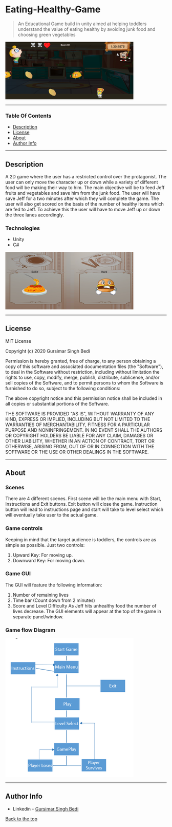 # Eating-Healthy-Game
> An Educational Game build in unity aimed at helping toddlers understand the value of eating healthy by avoiding junk food and choosing green vegetables


<img src="images/game.PNG" width=400>

---

### Table Of Contents
- [Description](#description)
- [License](#license)
- [About](#about)
- [Author Info](#author-info)

---

## Description
A 2D game where the user has a restricted control over the protagonist. The user can only move the character up or down while a variety of different food will be making their way to him. The main objective will be to feed Jeff fruits and vegetables and save him from the junk food. The user will have save Jeff for a two minutes after which they will complete the game. The user will also get scored on the basis of the number of healthy items which are fed to Jeff. To achieve this the user will have to move Jeff up or down the three lanes accordingly.

### Technologies

- Unity
- C#

<img src="images/LevSelect.PNG" width=400>

---
## License
MIT License

Copyright (c) 2020 Gursimar Singh Bedi

Permission is hereby granted, free of charge, to any person obtaining a copy of this software and associated documentation files (the "Software"), to deal in the Software without restriction, including without limitation the rights to use, copy, modify, merge, publish, distribute, sublicense, and/or sell copies of the Software, and to permit persons to whom the Software is furnished to do so, subject to the following conditions:

The above copyright notice and this permission notice shall be included in all copies or substantial portions of the Software.

THE SOFTWARE IS PROVIDED "AS IS", WITHOUT WARRANTY OF ANY KIND, EXPRESS OR IMPLIED, INCLUDING BUT NOT LIMITED TO THE WARRANTIES OF MERCHANTABILITY, FITNESS FOR A PARTICULAR PURPOSE AND NONINFRINGEMENT. IN NO EVENT SHALL THE AUTHORS OR COPYRIGHT HOLDERS BE LIABLE FOR ANY CLAIM, DAMAGES OR OTHER LIABILITY, WHETHER IN AN ACTION OF CONTRACT, TORT OR OTHERWISE, ARISING FROM, OUT OF OR IN CONNECTION WITH THE SOFTWARE OR THE USE OR OTHER DEALINGS IN THE SOFTWARE.

---

## About
 ### Scenes
There are 4 different scenes. First scene will be the main menu with Start, Instructions and Exit buttons. Exit button will close the game. Instruction button will lead to instructions page and start will take to level select which will eventually take user to the actual game. 
 ### Game controls
 Keeping in mind that the target audience is toddlers, the controls are as simple as possible. Just two controls:
 1)	Upward Key:  For moving up.
 2)	Downward Key: For moving down.	

 ### Game GUI
 The GUI will feature the following information: 
 1) Number of remaining lives 
 2) Time bar (Count down from 2 minutes)
 3) Score and Level Difficulty 
 As Jeff hits unhealthy food the number of lives decrease. The GUI elements will appear at the top of the game in separate panel/window.

 ### Game flow Diagram
 <img src="images/architecture.PNG" width=400>

---

## Author Info
- Linkedin - [Gursimar Singh Bedi](https://www.linkedin.com/in/gursimar-singh-bedi-31439a170)

[Back to the top](#Eating-Healthy-Game)
